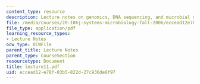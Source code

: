 ```yaml
---
content_type: resource
description: Lecture notes on genomics, DNA sequencing, and microbial genomes.
file: /media/courses/20-106j-systems-microbiology-fall-2006/eccead12e78f03b5822d27c936de6f97_lecture11.pdf
file_type: application/pdf
learning_resource_types:
- Lecture Notes
ocw_type: OCWFile
parent_title: Lecture Notes
parent_type: CourseSection
resourcetype: Document
title: lecture11.pdf
uid: eccead12-e78f-03b5-822d-27c936de6f97
---
```

